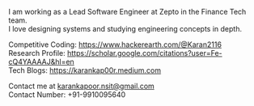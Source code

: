 I am working as a Lead Software Engineer at Zepto in the Finance Tech team. <br>
I love designing systems and studying engineering concepts in depth.

Competitive Coding: https://www.hackerearth.com/@Karan2116 <br>
Research Profile: https://scholar.google.com/citations?user=Fe-cQ4YAAAAJ&hl=en <br>
Tech Blogs: https://karankap00r.medium.com <br>

Contact me at karankapoor.nsit@gmail.com  <br>
Contact Number: +91-9910095640 <br>
